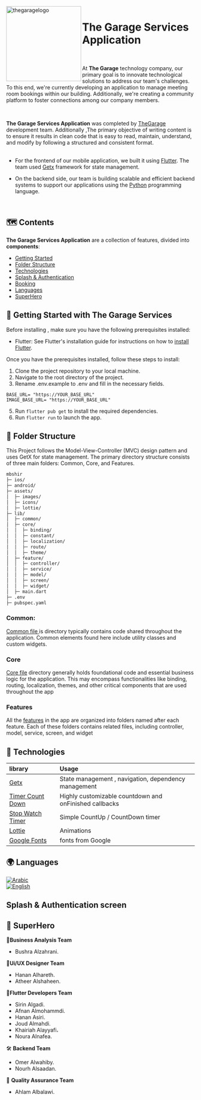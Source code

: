 <img align="left" width="200" height="full" src="https://github.com/afnanalmohd/uploadeImge/assets/53023171/a43b6c06-1ba8-43ed-9e5d-9e8eae93276e" alt="thegaragelogo" >

# The Garage Services Application


<br>

At  **The Garage** technology company, our primary goal is to innovate technological solutions to address our team's challenges. To this end, we're currently developing an application to manage meeting room bookings within our building.
 Additionally, we're creating a community platform to foster connections among our company members.

<br>

**The Garage Services Application** was completed by <a href="https://thegarage.sa">TheGarage</a> development team. Additionally ,The primary objective of writing 
content is to ensure it results in clean code that is easy to read, maintain, understand, and modify by following a structured and consistent format.
<br>
<br>
- For the frontend of our mobile application, we built it using <a href="https://docs.flutter.dev/get-started/install"> Flutter</a>.
The team used <a href="https://pub.dev/packages/get">Getx</a> framework for state management.

- On the backend side, our team is building scalable and efficient backend systems to support our applications using the <a href="https://www.python.org/doc/">Python</a> programming language.





<br>

## 🗺️ Contents

**The Garage Services Application** are a collection of features, divided into **components**:
</b></b>


- [Getting Started](#started)
- [Folder Structure](#folder)
- [Technologies](#technologies)
- [Splash & Authentication](#authentication)
- [Booking](#booking)
- [Languages](#languages) 
- [SuperHero](#team) 




## 🚀  Getting Started  with  The Garage Services <a id="started"></a>

Before installing , make sure you have the following prerequisites installed:

- Flutter: See Flutter's installation guide for instructions on how to <a href="https://docs.flutter.dev/get-started/install">install Flutter</a>.

Once you have the prerequisites installed, follow these steps to install:

1. Clone the project repository to your local machine.
2. Navigate to the root directory of the project.
3. Rename .env.example to .env and fill in the necessary fields.
 ``` 
 BASE_URL= "https://YOUR_BASE_URL"
 IMAGE_BASE_URL= "https://YOUR_BASE_URL"
 ``` 
5. Run `flutter pub get` to install the required dependencies.
6. Run `flutter run` to launch the app.





## 🔎 Folder Structure <a id="folder"></a>

This Project follows the Model-View-Controller (MVC) design pattern and uses GetX for state management. The primary directory structure consists of three main folders: Common, Core, and Features.

```bash
mbshir
├─ ios/
├─ android/
├─ assets/
│  ├─ images/
│  ├─ icons/
│  ├─ lottie/
├─ lib/
│  ├─ common/
│  ├─ core/
│  │  ├─ binding/
│  │  ├─ constant/
│  │  ├─ localization/
│  │  ├─ route/
│  │  ├─ theme/
│  ├─ feature/
│  │  ├─ controller/
│  │  ├─ service/
│  │  ├─ model/
│  │  ├─ screen/
│  │  ├─ widget/
│  ├─ main.dart
├─ .env
├─ pubspec.yaml


```
### Common:

 <a href="https://github.com/The-Garage-Tech-Team/the_garage_services/tree/main/lib/common"> Common file </a> is directory typically contains code shared throughout the application. Common elements found here include utility classes and custom widgets.


### Core

 <a href="https://github.com/The-Garage-Tech-Team/the_garage_services/tree/main/lib/core">Core file</a> directory generally holds foundational code and essential business logic for the application. This may encompass functionalities like binding, routing, localization, themes, and other critical components that are used throughout the app 


### Features

 All the <a href="https://github.com/The-Garage-Tech-Team/the_garage_services/tree/main/lib/feature">features</a> in the app are organized into folders named after each feature. Each of these folders contains related files, including controller, model, service, screen, and widget



## 💼 Technologies  <a id="technologies"></a>


| library  |         Usage 
| :-------- | :------------------------- |
| <a href="https://pub.dev/packages/get">Getx</a> |  State management , navigation, dependency management |
| <a href="https://pub.dev/packages/timer_count_down">Timer Count Down</a> | Highly customizable countdown and onFinished callbacks |
| <a href="https://pub.dev/packages/stop_watch_timer">Stop Watch Timer</a> | Simple CountUp / CountDown timer |
| <a href="https://pub.dev/packages/lottie">Lottie</a>| Animations |
| <a href="https://pub.dev/packages/google_fonts">Google Fonts</a>|  fonts from Google|




## 🌍 Languages <a id="languages"></a>

[![Arabic](https://img.shields.io/badge/Language-Arabic-blue?style=for-the-badge)](README.md)
<br>
[![English](https://img.shields.io/badge/Language-English-yellow?style=for-the-badge)](README.md)


## Splash & Authentication screen  <a id="authentication"></a>  
  

## 🚀 SuperHero <a id="team"></a>   

📑**Business Analysis Team** 
  - Bushra Alzahrani.

🎨**Ui/UX Designer Team** 
  - Hanan Alhareth.
  - Atheer Alshaheen.

📱**Flutter Developers Team**
      
 -  Sirin Algadi.
 -  Afnan Almohammdi. 
 -  Hanan Asiri.
 -  Joud Almahdi.
 -  Khairiah Alayyafi،
 -  Noura Alnafea.

🛠️ **Backend Team** 
 -  Omer Alwahiby.
 -  Nourh Alsaadan.

🔦 **Quality Assurance Team**
 -  Ahlam Albalawi.





